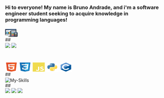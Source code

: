 ### Hi to everyone! My name is Bruno Andrade, and i'm a software engineer student seeking to acquire knowledge in programming languages!
<div>
<img align="center" alt="Bruan-PC" height="30" width="40"src="https://github.com/brunameloo/ReadMeIcons/blob/fc239c04a29f136cd3b455a6d5ddc856505ee957/responsive%20design.png">
</div>
##
<div>
 <img align="center" src="https://github-readme-stats.vercel.app/api?username=bruan05&show_icons=true&theme=dracula#count_private" />
<img align="center" src="https://github-readme-stats.vercel.app/api/top-langs/?username=bruan05&layout=compact&theme=dracula#count_private"/>
</div>

##

<div style="display: inline_block"><br>
  <img align="center" alt="Bruan-HTML" height="30" width="40" src="https://raw.githubusercontent.com/devicons/devicon/master/icons/html5/html5-original.svg">
  <img align="center" alt="Bruan-CSS" height="30" width="40" src="https://raw.githubusercontent.com/devicons/devicon/master/icons/css3/css3-original.svg">
  <img align="center" alt="Bruan-Js" height="30" width="40" src="https://raw.githubusercontent.com/devicons/devicon/master/icons/javascript/javascript-plain.svg">
  <!-- <img align="center" alt="Bruan-Ts" height="30" width="40" src="https://raw.githubusercontent.com/devicons/devicon/master/icons/typescript/typescript-plain.svg">-->  
  <!-- <img align="center" alt="Bruan-React" height="30" width="40" src="https://raw.githubusercontent.com/devicons/devicon/master/icons/react/react-original.svg"> -->
  <img align="center" alt="Bruan-Python" height="30" width="40" src="https://raw.githubusercontent.com/devicons/devicon/master/icons/python/python-original.svg">
  <img align="center" alt="Bruan-C" height="30" width="40" src="https://raw.githubusercontent.com/devicons/devicon/master/icons/c/c-original.svg">
</div>
##
<div>
 <img align="center" alt="My-Skills" src="https://skills.thijs.gg/icons?i=js,html,css,c,py,git)](https://skills.thijs.gg)">
</div>
##

<div> 
<!--   <a href="https://www.youtube.com/channel/zzzzzzzzzzzz" target="_blank"><img src="https://img.shields.io/badge/YouTube-FF0000?style=for-the-badge&logo=youtube&logoColor=white" target="_blank"></a> -->
  <a href="https://www.instagram.com/bruno.andrade_0505/" target="_blank"><img src="https://img.shields.io/badge/-Instagram-%23E4405F?style=for-the-badge&logo=instagram&logoColor=white" target="_blank"></a>
<!--  	<a href="https://www.twitch.tv/zzzzzzzzz" target="_blank"><img src="https://img.shields.io/badge/Twitch-9146FF?style=for-the-badge&logo=twitch&logoColor=white" target="_blank"></a> -->
<!--  <a href="https://discord.gg/zzzzzzzz" target="_blank"><img src="https://img.shields.io/badge/Discord-7289DA?style=for-the-badge&logo=discord&logoColor=white" target="_blank"></a>  -->
  <a href = "mailto:bmiguelandrade.bm@gmail.com"><img src="https://img.shields.io/badge/-Gmail-%23333?style=for-the-badge&logo=gmail&logoColor=white" target="_blank"></a>
  <a href="https://www.linkedin.com/in/brunoandrade05" target="_blank"><img src="https://img.shields.io/badge/-LinkedIn-%230077B5?style=for-the-badge&logo=linkedin&logoColor=white" target="_blank"></a> 
  
</div>
